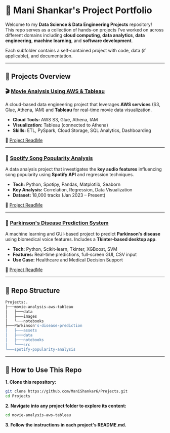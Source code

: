# 🧠 Mani Shankar's Project Portfolio

Welcome to my **Data Science & Data Engineering Projects** repository!  
This repo serves as a collection of hands-on projects I’ve worked on across different domains including **cloud computing**, **data analytics**, **data engineering**, **machine learning**, and **software development**.

Each subfolder contains a self-contained project with code, data (if applicable), and documentation.

---

## 📂 Projects Overview

### 🎬 [Movie Analysis Using AWS & Tableau](./movie-analysis-aws-tableau)

A cloud-based data engineering project that leverages **AWS services** (S3, Glue, Athena, IAM) and **Tableau** for real-time movie data visualization.

- **Cloud Tools:** AWS S3, Glue, Athena, IAM
- **Visualization:** Tableau (connected to Athena)
- **Skills:** ETL, PySpark, Cloud Storage, SQL Analytics, Dashboarding

📄 [Project ReadMe](./movie-analysis-aws-tableau/README.md)

---

### 🎵 [Spotify Song Popularity Analysis](./spotify-popularity-analysis)

A data analysis project that investigates the **key audio features** influencing song popularity using **Spotify API** and regression techniques.

- **Tech:** Python, Spotipy, Pandas, Matplotlib, Seaborn
- **Key Analysis:** Correlation, Regression, Data Visualization
- **Dataset:** 18,000 tracks (Jan 2023 – Present)

📄 [Project ReadMe](./spotify-popularity-analysis/README.md)

---

### 🧠 [Parkinson's Disease Prediction System](./parkinsons-disease-prediction)

A machine learning and GUI-based project to predict **Parkinson's disease** using biomedical voice features. Includes a **Tkinter-based desktop app**.

- **Tech:** Python, Scikit-learn, Tkinter, XGBoost, SVM
- **Features:** Real-time predictions, full-screen GUI, CSV input
- **Use Case:** Healthcare and Medical Decision Support

📄 [Project ReadMe](./parkinsons-disease-prediction/README.md)

---

## 📁 Repo Structure
```bash
Projects:.
├───movie-analysis-aws-tableau
│   ├───data
│   ├───images
│   └───notebooks
├───Parkinson's-disease-prediction
│   ├───assets
│   ├───data
│   ├───notebooks
│   └───src
└───spotify-popularity-analysis
```

---

## 🚀 How to Use This Repo

**1. Clone this repository:**
```bash
git clone https://github.com/ManiShankar6/Projects.git
cd Projects
```

**2. Navigate into any project folder to explore its content:**

```bash
cd movie-analysis-aws-tableau
```

**3. Follow the instructions in each project's README.md.**